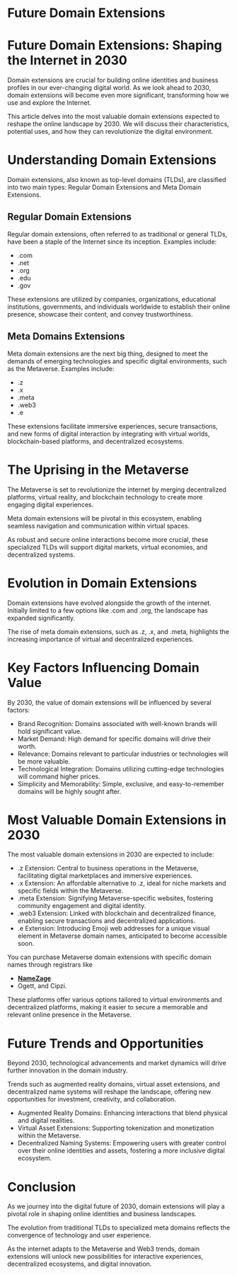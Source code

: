 # Future Domain Extensions

# Future Domain Extensions: Shaping the Internet in 2030
Domain extensions are crucial for building online identities and business profiles in our ever-changing digital world. As we look ahead to 2030, domain extensions will become even more significant, transforming how we use and explore the Internet.

This article delves into the most valuable domain extensions expected to reshape the online landscape by 2030. We will discuss their characteristics, potential uses, and how they can revolutionize the digital environment.

# Understanding Domain Extensions
Domain extensions, also known as top-level domains (TLDs), are classified into two main types: Regular Domain Extensions and Meta Domain Extensions.

## Regular Domain Extensions
Regular domain extensions, often referred to as traditional or general TLDs, have been a staple of the Internet since its inception. Examples include:

* .com
* .net
* .org
* .edu
* .gov
  
These extensions are utilized by companies, organizations, educational institutions, governments, and individuals worldwide to establish their online presence, showcase their content, and convey trustworthiness.

##  Meta Domains Extensions
Meta domain extensions are the next big thing, designed to meet the demands of emerging technologies and specific digital environments, such as the Metaverse. Examples include:

* .z
* .x
* .meta
* .web3
* .e
  
These extensions facilitate immersive experiences, secure transactions, and new forms of digital interaction by integrating with virtual worlds, blockchain-based platforms, and decentralized ecosystems.

# The Uprising in the Metaverse
The Metaverse is set to revolutionize the internet by merging decentralized platforms, virtual reality, and blockchain technology to create more engaging digital experiences.

Meta domain extensions will be pivotal in this ecosystem, enabling seamless navigation and communication within virtual spaces. 

As robust and secure online interactions become more crucial, these specialized TLDs will support digital markets, virtual economies, and decentralized systems.

# Evolution in Domain Extensions
Domain extensions have evolved alongside the growth of the internet. Initially limited to a few options like .com and .org, the landscape has expanded significantly. 

The rise of meta domain extensions, such as .z, .x, and .meta, highlights the increasing importance of virtual and decentralized experiences.

# Key Factors Influencing Domain Value
By 2030, the value of domain extensions will be influenced by several factors:

* Brand Recognition: Domains associated with well-known brands will hold significant value.
* Market Demand: High demand for specific domains will drive their worth.
* Relevance: Domains relevant to particular industries or technologies will be more valuable.
* Technological Integration: Domains utilizing cutting-edge technologies will command higher prices.
* Simplicity and Memorability: Simple, exclusive, and easy-to-remember domains will be highly sought after.
  
# Most Valuable Domain Extensions in 2030
The most valuable domain extensions in 2030 are expected to include:

* .z Extension: Central to business operations in the Metaverse, facilitating digital marketplaces and immersive experiences.
* .x Extension: An affordable alternative to .z, ideal for niche markets and specific fields within the Metaverse.
* .meta Extension: Signifying Metaverse-specific websites, fostering community engagement and digital identity.
* .web3 Extension: Linked with blockchain and decentralized finance, enabling secure transactions and decentralized applications.
* .e Extension: Introducing Emoji web addresses for a unique visual element in Metaverse domain names, anticipated to become accessible soon.
  
You can purchase Metaverse domain extensions with specific domain names through registrars like 

* **[NameZage](https://namezage.com/affliate/1kagpsd8ulgggcs)**
* Ogett, and Cipzi. 

These platforms offer various options tailored to virtual environments and decentralized platforms, making it easier to secure a memorable and relevant online presence in the Metaverse.

# Future Trends and Opportunities
Beyond 2030, technological advancements and market dynamics will drive further innovation in the domain industry. 

Trends such as augmented reality domains, virtual asset extensions, and decentralized name systems will reshape the landscape, offering new opportunities for investment, creativity, and collaboration.

* Augmented Reality Domains: Enhancing interactions that blend physical and digital realities.
* Virtual Asset Extensions: Supporting tokenization and monetization within the Metaverse.
* Decentralized Naming Systems: Empowering users with greater control over their online identities and assets, fostering a more inclusive digital ecosystem.
  
# Conclusion
As we journey into the digital future of 2030, domain extensions will play a pivotal role in shaping online identities and business landscapes. 

The evolution from traditional TLDs to specialized meta domains reflects the convergence of technology and user experience. 

As the internet adapts to the Metaverse and Web3 trends, domain extensions will unlock new possibilities for interactive experiences, decentralized ecosystems, and digital innovation.

